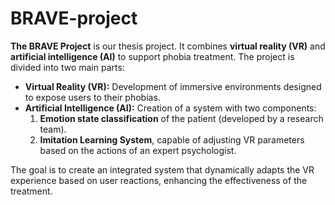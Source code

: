 # BRAVE-project

**The BRAVE Project** is our thesis project. It combines **virtual reality (VR)** and **artificial intelligence (AI)** to support phobia treatment. The project is divided into two main parts:  

- **Virtual Reality (VR):** Development of immersive environments designed to expose users to their phobias.  
- **Artificial Intelligence (AI):** Creation of a system with two components:  
  1. **Emotion state classification** of the patient (developed by a research team).  
  2. **Imitation Learning System**, capable of adjusting VR parameters based on the actions of an expert psychologist.  

The goal is to create an integrated system that dynamically adapts the VR experience based on user reactions, enhancing the effectiveness of the treatment.
